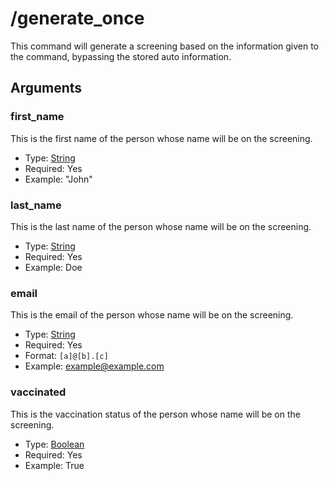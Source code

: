 # /generate_once

This command will generate a screening based on the information given to the command, bypassing the stored auto information.

## Arguments

### first_name

This is the first name of the person whose name will be on the screening.

* Type: [String](https://developer.mozilla.org/en-US/docs/Web/JavaScript/Reference/Global_Objects/String)
* Required: Yes
* Example: "John"

### last_name

This is the last name of the person whose name will be on the screening.

* Type: [String](https://developer.mozilla.org/en-US/docs/Web/JavaScript/Reference/Global_Objects/String)
* Required: Yes
* Example: Doe

### email

This is the email of the person whose name will be on the screening.

* Type: [String](https://developer.mozilla.org/en-US/docs/Web/JavaScript/Reference/Global_Objects/String)
* Required: Yes
* Format: `[a]@[b].[c]`
* Example: example@example.com

### vaccinated

This is the vaccination status of the person whose name will be on the screening.

* Type: [Boolean](https://developer.mozilla.org/en-US/docs/Web/JavaScript/Reference/Global_Objects/Boolean)
* Required: Yes
* Example: True